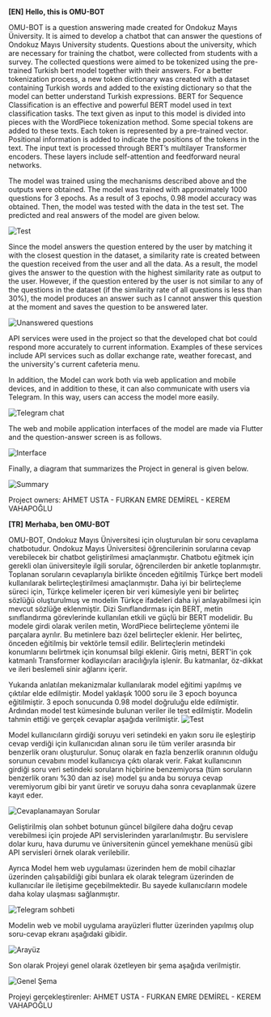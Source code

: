 **[EN]** **Hello, this is OMU-BOT** 

OMU-BOT is a question answering made created for Ondokuz Mayıs Üniversity. It is aimed to develop a chatbot that can answer the questions of Ondokuz Mayıs University students. Questions about the university, which are necessary for training the chatbot, were collected from students with a survey. The collected questions were aimed to be tokenized using the pre-trained Turkish bert model together with their answers. For a better tokenization process, a new token dictionary was created with a dataset containing Turkish words and added to the existing dictionary so that the model can better understand Turkish expressions. BERT for Sequence Classification is an effective and powerful BERT model used in text classification tasks. The text given as input to this model is divided into pieces with the WordPiece tokenization method. Some special tokens are added to these texts. Each token is represented by a pre-trained vector. Positional information is added to indicate the positions of the tokens in the text. The input text is processed through BERT’s multilayer Transformer encoders. These layers include self-attention and feedforward neural networks.

The model was trained using the mechanisms described above and the outputs were obtained. The model was trained with approximately 1000 questions for 3 epochs. As a result of 3 epochs, 0.98 model accuracy was obtained. Then, the model was tested with the data in the test set. The predicted and real answers of the model are given below.

![Test](https://github.com/ahmetust/Omu-bot/blob/main/Screenshot1.png)


Since the model answers the question entered by the user by matching it with the closest question in the dataset, a similarity rate is created between the question received from the user and all the data. As a result, the model gives the answer to the question with the highest similarity rate as output to the user. However, if the question entered by the user is not similar to any of the questions in the dataset (if the similarity rate of all questions is less than 30%), the model produces an answer such as I cannot answer this question at the moment and saves the question to be answered later.

![Unanswered questions](https://github.com/ahmetust/Omu-bot/blob/main/Screenshot4.png)

API services were used in the project so that the developed chat bot could respond more accurately to current information. Examples of these services include API services such as dollar exchange rate, weather forecast, and the university's current cafeteria menu.

In addition, the Model can work both via web application and mobile devices, and in addition to these, it can also communicate with users via Telegram. In this way, users can access the model more easily.

![Telegram chat](https://github.com/ahmetust/Omu-bot/blob/main/Screenshot2.png)


The web and mobile application interfaces of the model are made via Flutter and the question-answer screen is as follows.

![Interface](https://github.com/ahmetust/Omu-bot/blob/main/Screenshot5.png)


Finally, a diagram that summarizes the Project in general is given below.

![Summary](https://github.com/ahmetust/Omu-bot/blob/main/Screenshot3.JPG)


Project owners: AHMET USTA - FURKAN EMRE DEMİREL - KEREM VAHAPOĞLU



**[TR]**
**Merhaba, ben OMU-BOT** 

OMU-BOT, Ondokuz Mayıs Üniversitesi için oluşturulan bir soru cevaplama chatbotudur. Ondokuz Mayıs Üniversitesi öğrencilerinin sorularına cevap verebilecek bir chatbot geliştirilmesi amaçlanmıştır. Chatbotu eğitmek için gerekli olan üniversiteyle ilgili sorular, öğrencilerden bir anketle toplanmıştır. Toplanan soruların cevaplarıyla birlikte önceden eğitilmiş Türkçe bert modeli kullanılarak belirteçleştirilmesi amaçlanmıştır. Daha iyi bir belirteçleme süreci için, Türkçe kelimeler içeren bir veri kümesiyle yeni bir belirteç sözlüğü oluşturulmuş ve modelin Türkçe ifadeleri daha iyi anlayabilmesi için mevcut sözlüğe eklenmiştir. Dizi Sınıflandırması için BERT, metin sınıflandırma görevlerinde kullanılan etkili ve güçlü bir BERT modelidir. Bu modele girdi olarak verilen metin, WordPiece belirteçleme yöntemi ile parçalara ayrılır. Bu metinlere bazı özel belirteçler eklenir. Her belirteç, önceden eğitilmiş bir vektörle temsil edilir. Belirteçlerin metindeki konumlarını belirtmek için konumsal bilgi eklenir. Giriş metni, BERT'in çok katmanlı Transformer kodlayıcıları aracılığıyla işlenir. Bu katmanlar, öz-dikkat ve ileri beslemeli sinir ağlarını içerir.

Yukarıda anlatılan mekanizmalar kullanılarak model eğitimi yapılmış ve çıktılar elde edilmiştir. Model yaklaşık 1000 soru ile 3 epoch boyunca eğitilmiştir. 3 epoch sonucunda 0.98 model doğruluğu elde edilmiştir. Ardından model test kümesinde bulunan veriler ile test edilmiştir. Modelin tahmin ettiği ve gerçek cevaplar aşağıda verilmiştir.
![Test](https://github.com/ahmetust/Omu-bot/blob/main/Screenshot1.png)

Model kullanıcıların girdiği soruyu veri setindeki en yakın soru ile eşleştirip cevap verdiği için kullanıcıdan alınan soru ile tüm veriler arasında bir benzerlik oranı oluşturulur. Sonuç olarak en fazla benzerlik oranının olduğu sorunun cevabını model kullanıcıya çıktı olarak verir. Fakat kullanıcının girdiği soru veri setindeki soruların hiçbirine benzemiyorsa (tüm soruların benzerlik oranı %30 dan az ise) model şu anda bu soruya cevap veremiyorum gibi bir yanıt üretir ve soruyu daha sonra cevaplanmak üzere kayıt eder.

![Cevaplanamayan Sorular](https://github.com/ahmetust/Omu-bot/blob/main/Screenshot4.png)

Geliştirilmiş olan sohbet botunun güncel bilgilere daha doğru cevap verebilmesi için projede API servislerinden yararlanılmıştır. Bu servislere dolar kuru, hava durumu ve üniversitenin güncel yemekhane menüsü gibi API servisleri örnek olarak verilebilir.


Ayrıca Model hem web uygulaması üzerinden hem de mobil cihazlar üzerinden çalışabildiği gibi bunlara ek olarak telegram üzerinden de kullanıcılar ile iletişime geçebilmektedir. Bu sayede kullanıcıların modele daha kolay ulaşması sağlanmıştır.

![Telegram sohbeti](https://github.com/ahmetust/Omu-bot/blob/main/Screenshot2.png)


Modelin web ve mobil uygulama arayüzleri flutter üzerinden yapılmış olup soru-cevap ekranı aşağıdaki gibidir.

![Arayüz](https://github.com/ahmetust/Omu-bot/blob/main/Screenshot5.png)


Son olarak Projeyi genel olarak özetleyen bir şema aşağıda verilmiştir.


![Genel Şema](https://github.com/ahmetust/Omu-bot/blob/main/Screenshot3.JPG)


Projeyi gerçekleştirenler: AHMET USTA - FURKAN EMRE DEMİREL - KEREM VAHAPOĞLU
